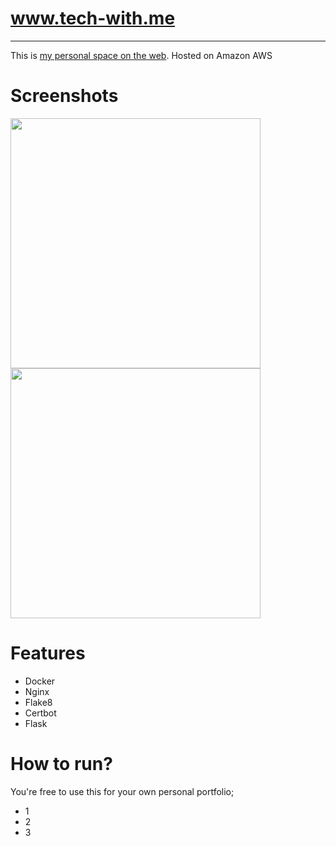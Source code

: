 # www.tech-with.me

----

This is [my personal space on the web](https://tech-with.me). Hosted on Amazon AWS


# Screenshots
<p float="left">
  <img src="https://github.com/github-localhost/portfolio/blob/b39074cd0c47b8c791ea7aae0c9ba7d262667d32/image.png" width="400">
  <img src="https://raw.githubusercontent.com/" width="400">
</p>

# Features
- Docker
- Nginx
- Flake8
- Certbot
- Flask


# How to run?

You're free to use this for your own personal portfolio; 
 - 1 
 - 2 
 - 3 
